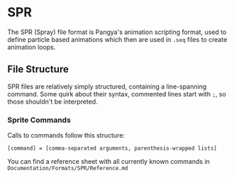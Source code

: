 # SPR

The SPR \(Spray\) file format is Pangya's animation scripting format, used to define particle based animations which then are used in `.seq` files to create animation loops.

## File Structure

SPR files are relatively simply structured, containing a line-spanning command. Some quirk about their syntax, commented lines start with `;`, so those shouldn't be interpreted.

### Sprite Commands

Calls to commands follow this structure:

```text
[command] = [comma-separated arguments, parenthesis-wrapped lists]
```

You can find a reference sheet with all currently known commands in `Documentation/Formats/SPR/Reference.md`

